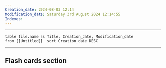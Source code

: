 ```yaml
---
Creation_date: 2024-08-03 12:14
Modification_date: Saturday 3rd August 2024 12:14:55
Indexes:
---
```


----

```dataview
table file.name as Title, Creation_date, Modification_date
from [[Untitled]]  sort Creation_date DESC
```


















---
## Flash cards section
